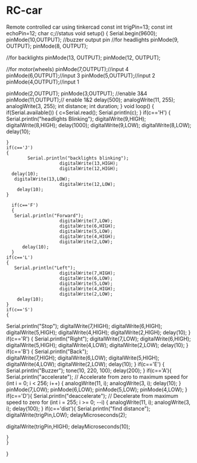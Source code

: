 # RC-car
Remote controlled car using tinkercad
const int trigPin=13;
const int echoPin=12;
char c;//status
void setup()
{ 
  Serial.begin(9600);
  pinMode(10,OUTPUT); //buzzer output pin
//for headlights
  pinMode(9, OUTPUT);
  pinMode(8, OUTPUT);
  
  //for backlights
  pinMode(13, OUTPUT);
  pinMode(12, OUTPUT);
  
  //for motor(wheels)
  pinMode(7,OUTPUT);//input 4
  pinMode(6,OUTPUT);//input 3
  pinMode(5,OUTPUT);//input 2
  pinMode(4,OUTPUT);//input 1 
  
  pinMode(2,OUTPUT); 
  pinMode(3,OUTPUT); //enable 3&4
  pinMode(11,OUTPUT);// enable 1&2
  delay(500);
  analogWrite(11, 255);
  analogWrite(3, 255);
 int distance;
  int duration;
}
void loop() 
{
  if(Serial.available())
  { c=Serial.read();
   Serial.println(c);
  }
    if(c=='H')
    {
Serial.println("headlights Blinking");
        		        digitalWrite(9,HIGH);
                        digitalWrite(8,HIGH);
                        delay(1000);
                        digitalWrite(9,LOW);
                        digitalWrite(8,LOW);
      delay(10);
                         
    }
    if(c=='J')
    {
        	Serial.println("backlights blinking");
        		        digitalWrite(13,HIGH);
                        digitalWrite(12,HIGH);
      delay(10);
       digitalWrite(13,LOW);
                        digitalWrite(12,LOW);
        delay(10);
    }            
             
      if(c=='F')
      {
       Serial.println("Forward");   
                        digitalWrite(7,LOW);
                        digitalWrite(6,HIGH);
                        digitalWrite(5,LOW);
                        digitalWrite(4,HIGH);
        				digitalWrite(2,LOW);
          delay(10);
      }
    if(c=='L')
    {
       Serial.println("Left"); 
                        digitalWrite(7,HIGH);
                        digitalWrite(6,LOW);
                        digitalWrite(5,LOW);
                        digitalWrite(4,HIGH);
        				digitalWrite(2,LOW);
        delay(10);
    }
    if(c=='S')
    {
   Serial.println("Stop"); 
                         digitalWrite(7,HIGH);
                         digitalWrite(6,HIGH);
                         digitalWrite(5,HIGH);
                         digitalWrite(4,HIGH);
        	             digitalWrite(2,HIGH);
        delay(10);
    }
    if(c=='R')
    {
        Serial.println("Right"); 
                         digitalWrite(7,LOW);
                         digitalWrite(6,HIGH);
                         digitalWrite(5,HIGH);
                         digitalWrite(4,LOW);
        		 digitalWrite(2,LOW);
        delay(10);
    }
    if(c=='B')
    {
       Serial.println("Back");  
                         digitalWrite(7,HIGH);
                         digitalWrite(6,LOW);
                         digitalWrite(5,HIGH);
                         digitalWrite(4,LOW);
        	            digitalWrite(2,LOW);
      delay(10);
    }
    if(c=='E')
    { Serial.println("Buzzer");
    tone(10, 220, 100);
    delay(200);
    }
    if(c=='A'){
      Serial.println("accelerate");
  // Accelerate from zero to maximum speed
for (int i = 0; i < 256; i++) {
analogWrite(11, i);
analogWrite(3, i);
delay(10);
}
       pinMode(7,LOW);
  pinMode(6,LOW);
  pinMode(5,LOW);
  pinMode(4,LOW);
    }
    if(c=='D'){
      Serial.println("deaccelerate");
// Decelerate from maximum speed to zero
for (int i = 255; i >= 0; --i) {
analogWrite(11, i);
analogWrite(3, i);
delay(100);
}
if(c=='dist'){
        Serial.println("find distance");
        digitalWrite(trigPin,LOW);
  delayMicroseconds(2);
  
  digitalWrite(trigPin,HIGH);
  delayMicroseconds(10);
       
    }
    }
}
